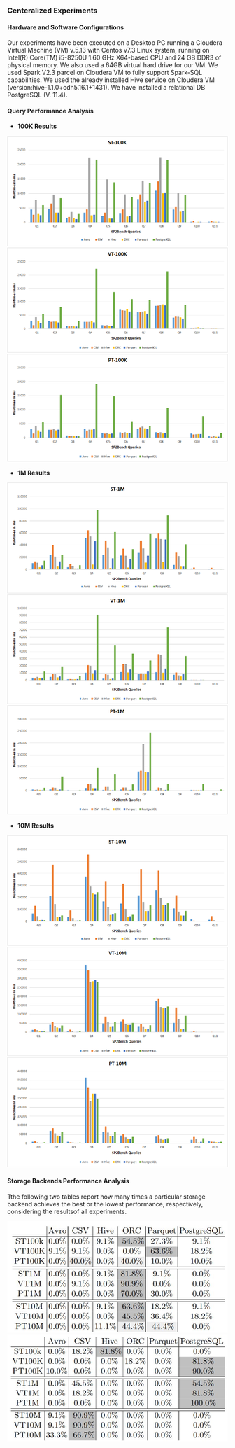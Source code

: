### Centeralized Experiments
#### Hardware and Software Configurations

Our experiments have been executed on a Desktop PC running a Cloudera Virtual Machine (VM) v.5.13 with Centos v7.3 Linux system, running on Intel(R) Core(TM) i5-8250U 1.60 GHz X64-based CPU and 24 GB DDR3 of physical memory. We also used a 64GB virtual hard drive for our VM. We used Spark V2.3 parcel on Cloudera VM to fully support Spark-SQL capabilities. We used the already installed Hive service on Cloudera VM (version:hive-1.1.0+cdh5.16.1+1431). We have installed a relational DB PostgreSQL (V. 11.4).

#### Query Performance Analysis

* **100K Results**
<img src="figures/centeralizedExperiments/ST100k.png" alt="spark" > 
<img src="figures/centeralizedExperiments/VT100K.png" alt="spark" > 
<img src="figures/centeralizedExperiments/PT100K.png" alt="spark" > 


* **1M Results**
<img src="figures/centeralizedExperiments/ST1M.png" alt="spark" > 
<img src="figures/centeralizedExperiments/VT1M.png" alt="spark" > 
<img src="figures/centeralizedExperiments/PT1M.png" alt="spark" > 

* **10M Results**
<img src="figures/centeralizedExperiments/ST10M.png" alt="spark" > 
<img src="figures/centeralizedExperiments/VT10M.png" alt="spark" > 
<img src="figures/centeralizedExperiments/PT10M.png" alt="spark" > 


#### Storage Backends Performance Analysis

Tthe following two tables report how many times a particular storage backend achieves the best or the lowest performance, respectively, considering the resultsof all experiments.

<img src="figures/centeralizedExperiments/beststorageresults.JPG" alt="spark" > 

<img src="figures/centeralizedExperiments/worststorageresults.JPG" alt="spark" > 
